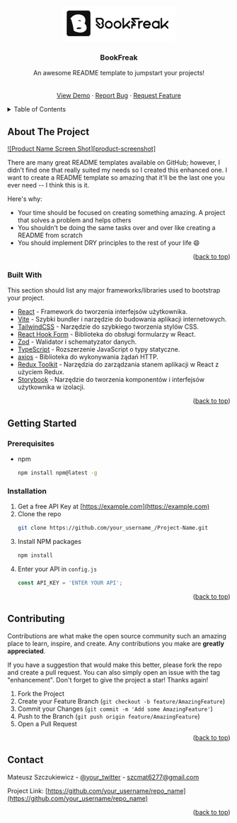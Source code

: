 <a name="readme-top"></a>
<br />
<div align="center">
  <a href="https://github.com/othneildrew/Best-README-Template">
    <img src="src/assets/images/banner.png" alt="Logo" width="" height="80">
  </a>

<h3 align="center">BookFreak</h3>

  <p align="center">
    An awesome README template to jumpstart your projects!
    <br />
    <br />
    <br />
    <a href="">View Demo</a>
    ·
    <a href="https://github.com/MateuszSzczukiewicz/React.js-BookFreak/issues">Report Bug</a>
    ·
    <a href="https://github.com/MateuszSzczukiewicz/React.js-BookFreak/pulls">Request Feature</a>
  </p>
</div>

<details>
  <summary>Table of Contents</summary>
  <ol>
    <li>
      <a href="#about-the-project">About The Project</a>
      <ul>
        <li><a href="#built-with">Built With</a></li>
      </ul>
    </li>
    <li>
      <a href="#getting-started">Getting Started</a>
      <ul>
        <li><a href="#prerequisites">Prerequisites</a></li>
        <li><a href="#installation">Installation</a></li>
      </ul>
    </li>
    <li><a href="#usage">Usage</a></li>
    <li><a href="#roadmap">Roadmap</a></li>
    <li><a href="#contributing">Contributing</a></li>
    <li><a href="#license">License</a></li>
    <li><a href="#contact">Contact</a></li>
    <li><a href="#acknowledgments">Acknowledgments</a></li>
  </ol>
</details>



<!-- ABOUT THE PROJECT -->
## About The Project

[![Product Name Screen Shot][product-screenshot]](https://example.com)

There are many great README templates available on GitHub; however, I didn't find one that really suited my needs so I created this enhanced one. I want to create a README template so amazing that it'll be the last one you ever need -- I think this is it.

Here's why:
* Your time should be focused on creating something amazing. A project that solves a problem and helps others
* You shouldn't be doing the same tasks over and over like creating a README from scratch
* You should implement DRY principles to the rest of your life :smile:

<p align="right">(<a href="#readme-top">back to top</a>)</p>



### Built With

This section should list any major frameworks/libraries used to bootstrap your project.

* [React](https://reactjs.org/) - Framework do tworzenia interfejsów użytkownika.
* [Vite](https://vitejs.dev/) - Szybki bundler i narzędzie do budowania aplikacji internetowych.
* [TailwindCSS](https://tailwindcss.com/) - Narzędzie do szybkiego tworzenia stylów CSS.
* [React Hook Form](https://react-hook-form.com/) - Biblioteka do obsługi formularzy w React.
* [Zod](https://github.com/colinhacks/zod) - Walidator i schematyzator danych.
* [TypeScript](https://www.typescriptlang.org/) - Rozszerzenie JavaScript o typy statyczne.
* [axios](https://axios-http.com/) - Biblioteka do wykonywania żądań HTTP.
* [Redux Toolkit](https://redux-toolkit.js.org/) - Narzędzia do zarządzania stanem aplikacji w React z użyciem Redux.
* [Storybook](https://storybook.js.org/) - Narzędzie do tworzenia komponentów i interfejsów użytkownika w izolacji.


<p align="right">(<a href="#readme-top">back to top</a>)</p>



<!-- GETTING STARTED -->
## Getting Started

### Prerequisites

* npm
  ```sh
  npm install npm@latest -g
  ```

### Installation

1. Get a free API Key at [https://example.com](https://example.com)
2. Clone the repo
   ```sh
   git clone https://github.com/your_username_/Project-Name.git
   ```
3. Install NPM packages
   ```sh
   npm install
   ```
4. Enter your API in `config.js`
   ```js
   const API_KEY = 'ENTER YOUR API';
   ```

<p align="right">(<a href="#readme-top">back to top</a>)</p>

## Contributing

Contributions are what make the open source community such an amazing place to learn, inspire, and create. Any contributions you make are **greatly appreciated**.

If you have a suggestion that would make this better, please fork the repo and create a pull request. You can also simply open an issue with the tag "enhancement".
Don't forget to give the project a star! Thanks again!

1. Fork the Project
2. Create your Feature Branch (`git checkout -b feature/AmazingFeature`)
3. Commit your Changes (`git commit -m 'Add some AmazingFeature'`)
4. Push to the Branch (`git push origin feature/AmazingFeature`)
5. Open a Pull Request

<p align="right">(<a href="#readme-top">back to top</a>)</p>

<!-- CONTACT -->
## Contact

Mateusz Szczukiewicz - [@your_twitter](https://twitter.com/your_username) - szcmat6277@gmail.com

Project Link: [https://github.com/your_username/repo_name](https://github.com/your_username/repo_name)

<p align="right">(<a href="#readme-top">back to top</a>)</p>